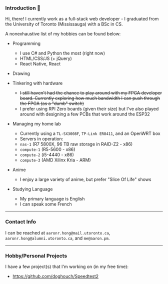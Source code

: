 ### Introduction :wave:

Hi, there! I currently work as a full-stack web developer - I graduated from the University of Toronto (Mississauga) with a BSc in CS.

A nonexhaustive list of my hobbies can be found below:

- Programming
  - I use C# and Python the most (right now)
  - HTML/CSS/JS (+ jQuery)
  - React Native, React
  
- Drawing 

- Tinkering with hardware
  - ~~I still haven't had the chance to play around with my FPGA developer board. Currently exploring how much bandwidth I can push through the FPGA (as a "dumb" switch)~~
  - I prefer using RPI Zero boards (given their size) but I've also played around with designing a few PCBs that work around the ESP32
  
- Managing my home lab
  - Currently using a `TL-SX3008F`, `TP-Link ER8411`, and an OpenWRT box
  - Servers in operation:
   - `nas-1` (R7 5800X, 96 TB raw storage in RAID-Z2 - x86)
   - `compute-1` (R5-5600 - x86)
   - `compute-2` (i5-4440 - x86)
   - `compute-3` (AMD Xilinx Kria - ARM)
    
- Anime
  - I enjoy a large variety of anime, but prefer "Slice Of Life" shows
    
- Studying Language
  - My primary language is English
  - I can speak some French
  
---

### Contact Info

I can be reached at `aaronr.hong@mail.utoronto.ca`, `aaronr.hong@alumni.utoronto.ca`, and `me@aaron.pm`.

---

### Hobby/Personal Projects

I have a few project(s) that I'm working on (in my free time):

- https://github.com/doghouch/Speedtest2


